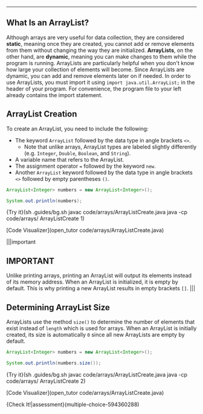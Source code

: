 ---

## What Is an ArrayList?
Although arrays are very useful for data collection, they are considered **static**, meaning once they are created, you cannot add or remove elements from them without changing the way they are initialized. **ArrayLists**, on the other hand, are **dynamic**, meaning you can make changes to them while the program is running. ArrayLists are particularly helpful when you don't know how large your collection of elements will become. Since ArrayLists are dynamic, you can add and remove elements later on if needed. In order to use ArrayLists, you must import it using `import java.util.ArrayList;` in the header of your program. For convenience, the program file to your left already contains the import statement.

## ArrayList Creation
To create an ArrayList, you need to include the following:
* The keyword `ArrayList` followed by the data type in angle brackets `<>`.
  * Note that unlike arrays, ArrayList types are labeled slightly differently (e.g. `Integer`, `Double`, `Boolean`, and `String`).
* A variable name that refers to the ArrayList.
* The assignment operator `=` followed by the keyword `new`.
* Another `ArrayList` keyword followed by the data type in angle brackets `<>` followed by empty parentheses `()`.

```java
ArrayList<Integer> numbers = new ArrayList<Integer>();

System.out.println(numbers);
```

{Try it}(sh .guides/bg.sh javac code/arrays/ArrayListCreate.java java -cp code/arrays/ ArrayListCreate 1)

[Code Visualizer](open_tutor code/arrays/ArrayListCreate.java)

|||important
## IMPORTANT
Unlike printing arrays, printing an ArrayList will output its elements instead of its memory address. When an ArrayList is initialized, it is empty by default. This is why printing a new ArrayList results in empty brackets `[]`.
|||

## Determining ArrayList Size
ArrayLists use the method `size()` to determine the number of elements that exist instead of `length` which is used for arrays. When an ArrayList is initially created, its size is automatically `0` since all new ArrayLists are empty by default.

```java
ArrayList<Integer> numbers = new ArrayList<Integer>();

System.out.println(numbers.size());
```

{Try it}(sh .guides/bg.sh javac code/arrays/ArrayListCreate.java java -cp code/arrays/ ArrayListCreate 2)

[Code Visualizer](open_tutor code/arrays/ArrayListCreate.java)

{Check It!|assessment}(multiple-choice-594360288)
